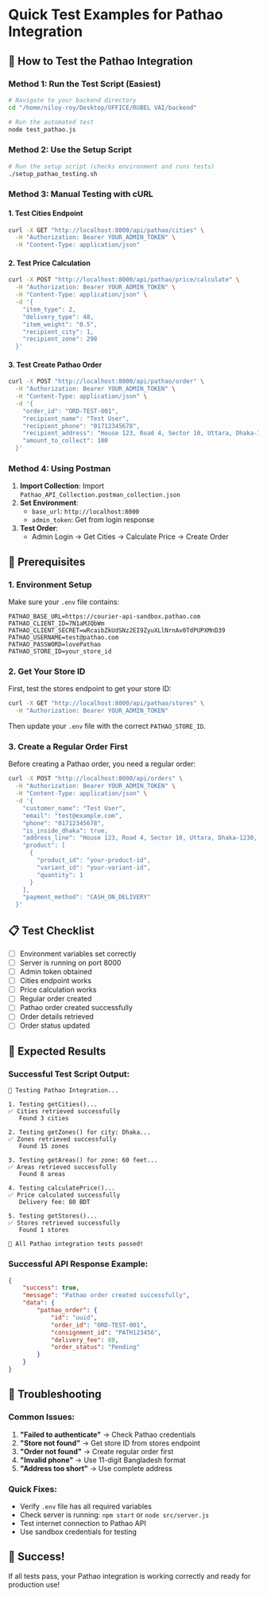 # Quick Test Examples for Pathao Integration

## 🚀 How to Test the Pathao Integration

### Method 1: Run the Test Script (Easiest)

```bash
# Navigate to your backend directory
cd "/home/niloy-roy/Desktop/OFFICE/RUBEL VAI/backend"

# Run the automated test
node test_pathao.js
```

### Method 2: Use the Setup Script

```bash
# Run the setup script (checks environment and runs tests)
./setup_pathao_testing.sh
```

### Method 3: Manual Testing with cURL

#### 1. Test Cities Endpoint

```bash
curl -X GET "http://localhost:8000/api/pathao/cities" \
  -H "Authorization: Bearer YOUR_ADMIN_TOKEN" \
  -H "Content-Type: application/json"
```

#### 2. Test Price Calculation

```bash
curl -X POST "http://localhost:8000/api/pathao/price/calculate" \
  -H "Authorization: Bearer YOUR_ADMIN_TOKEN" \
  -H "Content-Type: application/json" \
  -d '{
    "item_type": 2,
    "delivery_type": 48,
    "item_weight": "0.5",
    "recipient_city": 1,
    "recipient_zone": 298
  }'
```

#### 3. Test Create Pathao Order

```bash
curl -X POST "http://localhost:8000/api/pathao/order" \
  -H "Authorization: Bearer YOUR_ADMIN_TOKEN" \
  -H "Content-Type: application/json" \
  -d '{
    "order_id": "ORD-TEST-001",
    "recipient_name": "Test User",
    "recipient_phone": "01712345678",
    "recipient_address": "House 123, Road 4, Sector 10, Uttara, Dhaka-1230, Bangladesh",
    "amount_to_collect": 100
  }'
```

### Method 4: Using Postman

1. **Import Collection**: Import `Pathao_API_Collection.postman_collection.json`
2. **Set Environment**:
    - `base_url`: `http://localhost:8000`
    - `admin_token`: Get from login response
3. **Test Order**:
    - Admin Login → Get Cities → Calculate Price → Create Order

## 🔧 Prerequisites

### 1. Environment Setup

Make sure your `.env` file contains:

```env
PATHAO_BASE_URL=https://courier-api-sandbox.pathao.com
PATHAO_CLIENT_ID=7N1aMJQbWm
PATHAO_CLIENT_SECRET=wRcaibZkUdSNz2EI9ZyuXLlNrnAv0TdPUPXMnD39
PATHAO_USERNAME=test@pathao.com
PATHAO_PASSWORD=lovePathao
PATHAO_STORE_ID=your_store_id
```

### 2. Get Your Store ID

First, test the stores endpoint to get your store ID:

```bash
curl -X GET "http://localhost:8000/api/pathao/stores" \
  -H "Authorization: Bearer YOUR_ADMIN_TOKEN"
```

Then update your `.env` file with the correct `PATHAO_STORE_ID`.

### 3. Create a Regular Order First

Before creating a Pathao order, you need a regular order:

```bash
curl -X POST "http://localhost:8000/api/orders" \
  -H "Authorization: Bearer YOUR_ADMIN_TOKEN" \
  -H "Content-Type: application/json" \
  -d '{
    "customer_name": "Test User",
    "email": "test@example.com",
    "phone": "01712345678",
    "is_inside_dhaka": true,
    "address_line": "House 123, Road 4, Sector 10, Uttara, Dhaka-1230, Bangladesh",
    "product": [
      {
        "product_id": "your-product-id",
        "variant_id": "your-variant-id",
        "quantity": 1
      }
    ],
    "payment_method": "CASH_ON_DELIVERY"
  }'
```

## 📋 Test Checklist

- [ ] Environment variables set correctly
- [ ] Server is running on port 8000
- [ ] Admin token obtained
- [ ] Cities endpoint works
- [ ] Price calculation works
- [ ] Regular order created
- [ ] Pathao order created successfully
- [ ] Order details retrieved
- [ ] Order status updated

## 🎯 Expected Results

### Successful Test Script Output:

```
🚀 Testing Pathao Integration...

1. Testing getCities()...
✅ Cities retrieved successfully
   Found 3 cities

2. Testing getZones() for city: Dhaka...
✅ Zones retrieved successfully
   Found 15 zones

3. Testing getAreas() for zone: 60 feet...
✅ Areas retrieved successfully
   Found 8 areas

4. Testing calculatePrice()...
✅ Price calculated successfully
   Delivery fee: 80 BDT

5. Testing getStores()...
✅ Stores retrieved successfully
   Found 1 stores

🎉 All Pathao integration tests passed!
```

### Successful API Response Example:

```json
{
    "success": true,
    "message": "Pathao order created successfully",
    "data": {
        "pathao_order": {
            "id": "uuid",
            "order_id": "ORD-TEST-001",
            "consignment_id": "PATH123456",
            "delivery_fee": 80,
            "order_status": "Pending"
        }
    }
}
```

## 🚨 Troubleshooting

### Common Issues:

1. **"Failed to authenticate"** → Check Pathao credentials
2. **"Store not found"** → Get store ID from stores endpoint
3. **"Order not found"** → Create regular order first
4. **"Invalid phone"** → Use 11-digit Bangladesh format
5. **"Address too short"** → Use complete address

### Quick Fixes:

- Verify `.env` file has all required variables
- Check server is running: `npm start` or `node src/server.js`
- Test internet connection to Pathao API
- Use sandbox credentials for testing

## 🎉 Success!

If all tests pass, your Pathao integration is working correctly and ready for production use!
